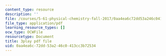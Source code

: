 ```yaml
---
content_type: resource
description: ''
file: /courses/5-61-physical-chemistry-fall-2017/0aa4ea6c72dd53a246c0413cc3b72534_sZlTriaYRM0.pdf
file_type: application/pdf
learning_resource_types: []
ocw_type: OCWFile
resourcetype: Document
title: 3play pdf file
uid: 0aa4ea6c-72dd-53a2-46c0-413cc3b72534
---
```

